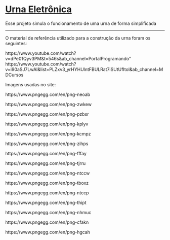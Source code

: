 # <a href="https://haayron.github.io/urnaEletronica/">Urna Eletrônica</a>

<p>Esse projeto simula o funcionamento de uma urna de forma simplificada</p>

<hr>

<p>O material de referência utilizado para a construção da urna foram os seguintes:</p>
<p></p>
 https://www.youtube.com/watch?v=dPe01Qyv3PM&t=546s&ab_channel=PortalProgramando" 
https://www.youtube.com/watch?v=i90aSJ7LwAI&list=PLZxv3_yrHYHUlntFBULRat7iSUtUfItol&ab_channel=MDCursos
<p>Imagens usadas no site:</p>
<p>https://www.pngegg.com/en/png-neoab</p>
<p>https://www.pngegg.com/en/png-zwkew</p>
<p>https://www.pngegg.com/en/png-pzbsr</p>
<p>https://www.pngegg.com/en/png-kplyv</p>
<p>https://www.pngegg.com/en/png-kcmpz</p>
<p>https://www.pngegg.com/en/png-zihps</p>
<p>https://www.pngegg.com/en/png-fffay</p>
<p>https://www.pngegg.com/en/png-tjrru</p>
<p>https://www.pngegg.com/en/png-ntccw</p>
<p>https://www.pngegg.com/en/png-tboxz</p>
<p>https://www.pngegg.com/en/png-ntccp</p>
<p>https://www.pngegg.com/en/png-thipt</p>
<p>https://www.pngegg.com/en/png-nhmuc</p>
<p>https://www.pngegg.com/en/png-cfakn</p>
<p>https://www.pngegg.com/en/png-hgcah</p>
